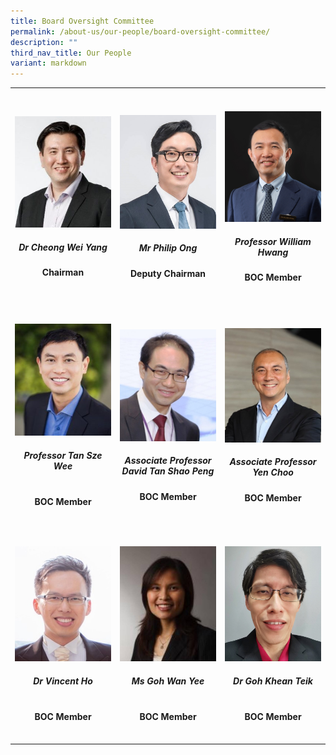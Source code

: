 ```yaml
---
title: Board Oversight Committee
permalink: /about-us/our-people/board-oversight-committee/
description: ""
third_nav_title: Our People
variant: markdown
---
```

<table>
   <tbody>
      <tr height="350px">
				<td width="25%">
					 <a href="/biography/board-of-oversight-committee/dr-cheong-wei-yang/">
            <img src="/images/Biography/Board%20of%20Oversight%20Committee/dr%20cheong%20wei%20yang.jpg">
					 </a>
               <div align="center"><h5>Dr Cheong Wei Yang</h5></div>
            <div align="center"><b>Chairman</b></div>
         </td>
         <td width="25%">
					 <a href="/biography/board-of-oversight-committee/dr-cheong-wei-yang/">
            <img src="/images/Biography/Board%20of%20Oversight%20Committee/DS_Philip_Ong_Profile_Pic_realigned_v3.jpg">
					 </a>
               <div align="center"><h5>Mr Philip Ong</h5></div>
            <div align="center"><b>Deputy Chairman</b></div>
         </td>
         <td width="25%">
					 <a href="/biography/board-of-oversight-committee/professor-william-hwang/">
            <img src="/images/Biography/Board%20of%20Oversight%20Committee/Profile_Picture___Prof_William_Hwang_v4.jpg">
					 </a>
               <div align="center"><h5>Professor William Hwang</h5></div>
            <div align="center"><b>BOC Member</b></div>
				</td>   
      </tr>
      <tr height="350px">
         <!-- Row 2 -->
         <td width="25%">
					 <a href="/biography/board-of-oversight-committee/professor-tan-sze-wee/">
            <img src="/images/Biography/Board%20of%20Oversight%20Committee/professor%20tan%20sze%20wee.jpg">
					 </a>
               <div align="center"><h5>Professor Tan Sze Wee</h5></div>
					 <br>
            <div align="center"><b>BOC Member</b></div>
         </td>
         <td width="25%">
					 <a href="/biography/board-of-oversight-committee/professor-david-tan-shao-peng/">
            <img src="/images/Biography/Board%20of%20Oversight%20Committee/associate%20professor%20david%20tan%20shao%20peng.jpg">
					 </a>
               <div align="center"><h5>Associate Professor David Tan Shao Peng</h5></div>
            <div align="center"><b>BOC Member</b></div>
         </td>
         <td width="25%">
					 <a href="/biography/board-of-oversight-committee/associate-professor-yen-choo/">
            <img src="/images/Biography/Board%20of%20Oversight%20Committee/Profile_Pic_AProf_Yen_Choo_v2.jpg">
					 </a>
               <div align="center"><h5>Associate Professor Yen Choo</h5></div>
            <div align="center"><b>BOC Member</b></div>
      </td></tr>
      <tr height="350px">
         <!-- Row 3 -->
         <td width="25%">
					  <a href="/biography/board-of-oversight-committee/dr-vincent-ho/">
            <img src="/images/Biography/Board%20of%20Oversight%20Committee/dr-vincent-ho.jpg">
					 </a>
               <div align="center"><h5>Dr Vincent Ho</h5></div>
					 <br>
            <div align="center"><b>BOC Member</b></div>
         </td>
         <td width="25%">
					 <a href="/biography/board-of-oversight-committee/ms-goh-wan-yee/">
            <img src="/images/Biography/Board%20of%20Oversight%20Committee/ms%20goh%20wan%20yee.jpg">
					 </a>
               <div align="center"><h5>Ms Goh Wan Yee</h5></div>
					 <br>
            <div align="center"><b>BOC Member</b></div>
         </td>
         <td width="25%">
					 <a href="/biography/board-of-oversight-committee/dr-goh-khean-teik/">
            <img src="/images/Biography/Board%20of%20Oversight%20Committee/dr%20goh%20khean%20teik.jpg">
					 </a>
               <div align="center"><h5>Dr Goh Khean Teik</h5></div>
					 <br>
            <div align="center"><b>BOC Member</b></div>
         </td>
      </tr>
   </tbody>
</table>